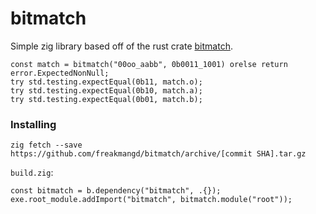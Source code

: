 # bitmatch
Simple zig library based off of the rust crate [bitmatch](https://github.com/porglezomp/bitmatch).
```zig
const match = bitmatch("00oo_aabb", 0b0011_1001) orelse return error.ExpectedNonNull;
try std.testing.expectEqual(0b11, match.o);
try std.testing.expectEqual(0b10, match.a);
try std.testing.expectEqual(0b01, match.b);
```

### Installing
```
zig fetch --save https://github.com/freakmangd/bitmatch/archive/[commit SHA].tar.gz
```
`build.zig`:
```zig
const bitmatch = b.dependency("bitmatch", .{});
exe.root_module.addImport("bitmatch", bitmatch.module("root"));
```
